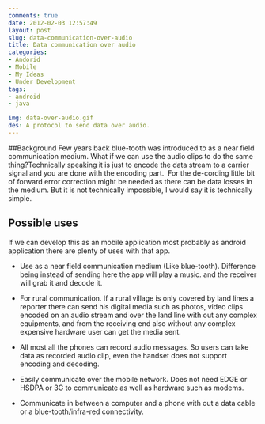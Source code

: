 ```yaml
---
comments: true
date: 2012-02-03 12:57:49
layout: post
slug: data-communication-over-audio
title: Data communication over audio
categories:
- Andorid
- Mobile
- My Ideas
- Under Development
tags:
- android
- java

img: data-over-audio.gif 
des: A protocol to send data over audio.
---
```


##Background
Few years back blue-tooth was introduced to as a near field communication medium. What if we can use the audio clips to do the same thing?Technically speaking it is just to encode the data stream to a carrier signal and you are done with the encoding part.  For the de-cording little bit of forward error correction might be needed as there can be data losses in the medium. But it is not technically impossible, I would say it is technically simple.

## Possible uses

If we can develop this as an mobile application most probably as android application there are plenty of uses with that app.
    
  * Use as a near field communication medium (Like blue-tooth). Difference being instead of sending here the app will play a music. and the receiver will grab it and decode it.
	
  * For rural communication. If a rural village is only covered by land lines a reporter there can send his digital media such as photos, video clips encoded on an audio stream and over the land line with out any complex equipments, and from the receiving end also without any complex expensive hardware user can get the media sent.
	
  * All most all the phones can record audio messages. So users can take data as recorded audio clip, even the handset does not support encoding and decoding.

  * Easily communicate over the mobile network. Does not need EDGE or HSDPA or 3G to communicate as well as hardware such as modems.
	
  * Communicate in between a computer and a phone with out a data cable or a blue-tooth/infra-red connectivity.

